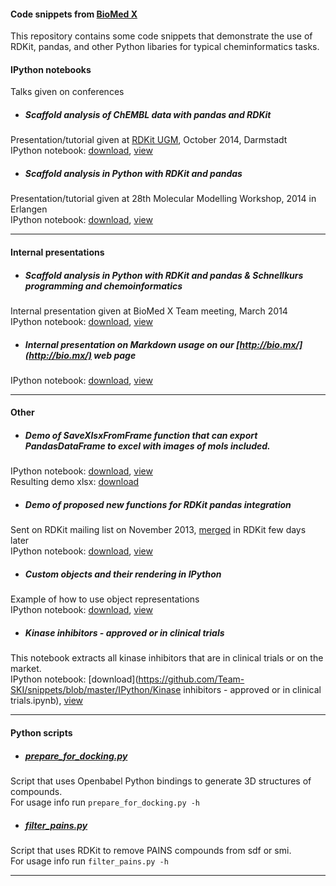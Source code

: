 #### Code snippets from [BioMed X](http://bio.mx/) 
This repository contains some code snippets that demonstrate the use of RDKit, pandas, and other Python libaries for typical cheminformatics tasks.  

#### IPython notebooks
Talks given on conferences
  * ##### Scaffold analysis of ChEMBL data with pandas and RDKit
Presentation/tutorial given at [RDKit UGM](https://github.com/rdkit/UGM_2014), October 2014, Darmstadt  
IPython notebook: [download](https://github.com/Team-SKI/snippets/blob/master/IPython/Scaffold%20analysis%20of%20ChEMBL%20data%20with%20pandas%20and%20RDKit%20-%20RDKit%20UGM2014.ipynb), [view](http://nbviewer.ipython.org/github/Team-SKI/snippets/blob/master/IPython/Scaffold%20analysis%20of%20ChEMBL%20data%20with%20pandas%20and%20RDKit%20-%20RDKit%20UGM2014.ipynb)

  * ##### Scaffold analysis in Python with RDKit and pandas
Presentation/tutorial given at 28th Molecular Modelling Workshop, 2014 in Erlangen  
IPython notebook: [download](https://github.com/Team-SKI/snippets/blob/master/IPython/Scaffold%20analysis%20in%20Python%20with%20RDKit%20and%20pandas%20-%20MMWS%20Erlangen%202014.ipynb), [view](http://nbviewer.ipython.org/github/Team-SKI/snippets/blob/master/IPython/Scaffold%20analysis%20in%20Python%20with%20RDKit%20and%20pandas%20-%20MMWS%20Erlangen%202014.ipynb)
- - - - - - -

#### Internal presentations
  * ##### Scaffold analysis in Python with RDKit and pandas & Schnellkurs programming and chemoinformatics
Internal presentation given at BioMed X Team meeting, March 2014  
IPython notebook: [download](https://github.com/Team-SKI/snippets/blob/master/IPython/Scaffold%20analysis%20%26%20Schnellkurs%20in%20chemoinformatics.ipynb), [view](http://nbviewer.ipython.org/github/Team-SKI/snippets/blob/master/IPython/Scaffold%20analysis%20%26%20Schnellkurs%20in%20chemoinformatics.ipynb)

  * ##### Internal presentation on Markdown usage on our [http://bio.mx/](http://bio.mx/) web page
IPython notebook: [download](https://github.com/Team-SKI/snippets/blob/master/IPython/Markdown%20demo.ipynb), [view](http://nbviewer.ipython.org/github/Team-SKI/snippets/blob/master/IPython/Markdown%20demo.ipynb)
- - - - - - -

#### Other
  * ##### Demo of SaveXlsxFromFrame function that can export PandasDataFrame to excel with images of mols included.  
IPython notebook: [download](https://github.com/Team-SKI/snippets/blob/master/IPython/rdkit_hackaton/XLSX%20export.ipynb), [view](http://nbviewer.ipython.org/github/Team-SKI/snippets/blob/master/IPython/rdkit_hackaton/XLSX%20export.ipynb)  
Resulting demo xlsx: [download](https://github.com/Team-SKI/snippets/blob/master/IPython/rdkit_hackaton/demo.xlsx)
  
  * ##### Demo of proposed new functions for RDKit pandas integration
Sent on RDKit mailing list on November 2013, [merged](https://github.com/rdkit/rdkit/commit/8269bc9002cf3c6b106c847d86bcbabc016b697e) in RDKit few days later  
IPython notebook: [download](https://github.com/Team-SKI/snippets/blob/master/IPython/RDKit%26pandas%20demo%20of%20new%20functions.ipynb), [view](http://nbviewer.ipython.org/github/Team-SKI/snippets/blob/master/IPython/RDKit%26pandas%20demo%20of%20new%20functions.ipynb)

  * ##### Custom objects and their rendering in IPython
Example of how to use object representations  
IPython notebook: [download](https://github.com/Team-SKI/snippets/blob/master/IPython/Custom%20objects%20and%20their%20rendering%20in%20IPython.ipynb), [view](http://nbviewer.ipython.org/github/Team-SKI/snippets/blob/master/IPython/Custom%20objects%20and%20their%20rendering%20in%20IPython.ipynb)

  * ##### Kinase inhibitors - approved or in clinical trials
This notebook extracts all kinase inhibitors that are in clinical trials or on the market.  
IPython notebook: [download](https://github.com/Team-SKI/snippets/blob/master/IPython/Kinase inhibitors - approved or in clinical trials.ipynb), [view](http://nbviewer.ipython.org/github/Team-SKI/snippets/blob/master/IPython/Kinase%20inhibitors%20-%20approved%20or%20in%20clinical%20trials.ipynb)
- - - - - - -

#### Python scripts
  * ##### [prepare_for_docking.py](https://github.com/Team-SKI/snippets/blob/master/Python/prepare_for_docking.py)
Script that uses Openbabel Python bindings to generate 3D structures of compounds.  
For usage info run `prepare_for_docking.py -h`

  * ##### [filter_pains.py](https://github.com/Team-SKI/snippets/blob/master/Python/filter_pains.py)
Script that uses RDKit to remove PAINS compounds from sdf or smi.  
For usage info run `filter_pains.py -h`
- - - - - - -
